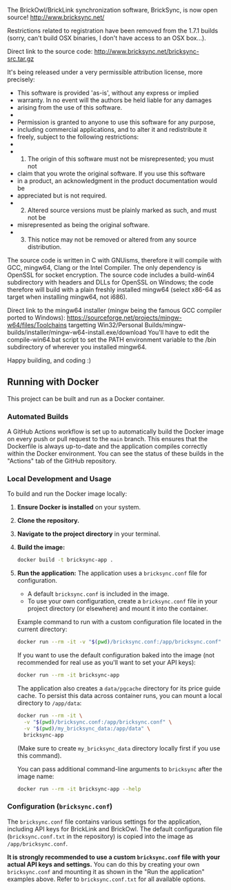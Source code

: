 The BrickOwl/BrickLink synchronization software, BrickSync, is now open source!
http://www.bricksync.net/

Restrictions related to registration have been removed from the 1.7.1 builds (sorry, can't build OSX binaries, I don't have access to an OSX box...).

Direct link to the source code:
http://www.bricksync.net/bricksync-src.tar.gz

It's being released under a very permissible attribution license, more precisely:

* This software is provided 'as-is', without any express or implied
* warranty. In no event will the authors be held liable for any damages
* arising from the use of this software.
*
* Permission is granted to anyone to use this software for any purpose,
* including commercial applications, and to alter it and redistribute it
* freely, subject to the following restrictions:
*
* 1. The origin of this software must not be misrepresented; you must not
* claim that you wrote the original software. If you use this software
* in a product, an acknowledgment in the product documentation would be
* appreciated but is not required.
* 2. Altered source versions must be plainly marked as such, and must not be
* misrepresented as being the original software.
* 3. This notice may not be removed or altered from any source distribution.

The source code is written in C with GNUisms, therefore it will compile with GCC, mingw64, Clang or the Intel Compiler. The only dependency is OpenSSL for socket encryption. The source code includes a build-win64 subdirectory with headers and DLLs for OpenSSL on Windows; the code therefore will build with a plain freshly installed mingw64 (select x86-64 as target when installing mingw64, not i686).

Direct link to the mingw64 installer (mingw being the famous GCC compiler ported to Windows):
https://sourceforge.net/projects/mingw-w64/files/Toolchains targetting Win32/Personal Builds/mingw-builds/installer/mingw-w64-install.exe/download
You'll have to edit the compile-win64.bat script to set the PATH environment variable to the /bin subdirectory of wherever you installed mingw64.

Happy building, and coding :)

## Running with Docker

This project can be built and run as a Docker container.

### Automated Builds

A GitHub Actions workflow is set up to automatically build the Docker image on every push or pull request to the `main` branch. This ensures that the Dockerfile is always up-to-date and the application compiles correctly within the Docker environment. You can see the status of these builds in the "Actions" tab of the GitHub repository.

### Local Development and Usage

To build and run the Docker image locally:

1.  **Ensure Docker is installed** on your system.
2.  **Clone the repository.**
3.  **Navigate to the project directory** in your terminal.
4.  **Build the image:**
    ```bash
    docker build -t bricksync-app .
    ```
5.  **Run the application:**
    The application uses a `bricksync.conf` file for configuration.
    *   A default `bricksync.conf` is included in the image.
    *   To use your own configuration, create a `bricksync.conf` file in your project directory (or elsewhere) and mount it into the container.

    Example command to run with a custom configuration file located in the current directory:
    ```bash
    docker run --rm -it -v "$(pwd)/bricksync.conf:/app/bricksync.conf" bricksync-app
    ```
    If you want to use the default configuration baked into the image (not recommended for real use as you'll want to set your API keys):
    ```bash
    docker run --rm -it bricksync-app
    ```
    The application also creates a `data/pgcache` directory for its price guide cache. To persist this data across container runs, you can mount a local directory to `/app/data`:
    ```bash
    docker run --rm -it \
      -v "$(pwd)/bricksync.conf:/app/bricksync.conf" \
      -v "$(pwd)/my_bricksync_data:/app/data" \
      bricksync-app
    ```
    (Make sure to create `my_bricksync_data` directory locally first if you use this command).

    You can pass additional command-line arguments to `bricksync` after the image name:
    ```bash
    docker run --rm -it bricksync-app --help
    ```

### Configuration (`bricksync.conf`)

The `bricksync.conf` file contains various settings for the application, including API keys for BrickLink and BrickOwl. The default configuration file (`bricksync.conf.txt` in the repository) is copied into the image as `/app/bricksync.conf`.

**It is strongly recommended to use a custom `bricksync.conf` file with your actual API keys and settings.** You can do this by creating your own `bricksync.conf` and mounting it as shown in the "Run the application" examples above. Refer to `bricksync.conf.txt` for all available options.

